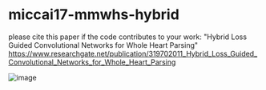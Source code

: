 # miccai17-mmwhs-hybrid
please cite this paper if the code contributes to your work:
"Hybrid Loss Guided Convolutional Networks for Whole Heart Parsing"
https://www.researchgate.net/publication/319702011_Hybrid_Loss_Guided_Convolutional_Networks_for_Whole_Heart_Parsing

![image](https://github.com/xy0806/miccai17-mmwhs-hybrid/blob/master/framework.png)
